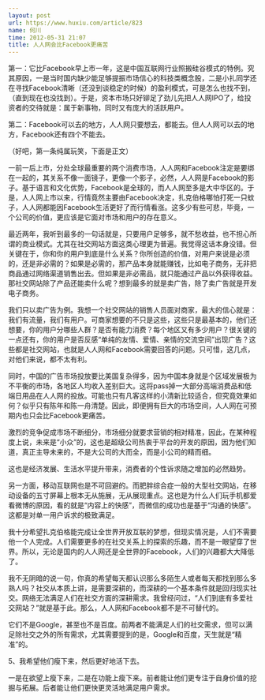 ```yaml
---
layout: post
url: https://www.huxiu.com/article/823
name: 何川
time: 2012-05-31 21:07
title: 人人网会比Facebook更痛苦
---
```

第一：它比Facebook早上市一年，这是中国互联网行业照搬硅谷模式的特例。究其原因，一是当时国内缺少能足够提振市场信心的科技类概念股，二是小扎同学还在寻找Facebook清晰（还没到谈稳定的时候）的盈利模式，可是怎么也找不到，（直到现在也没找到）。于是，资本市场只好铆足了劲儿先把人人网IPO了，给投资者的交待就是：属于新事物，同时又有庞大的活跃用户。

第二：Facebook可以去的地方，人人网只要想去，都能去。但人人网可以去的地方，Facebook还有四个不能去。

（好吧，第一条纯属玩笑，下面是正文）

一前一后上市，分处全球最重要的两个消费市场，人人网和Facebook注定是要绑在一起的，其关系不像一面镜子，更像一个影子，必然，人人网是Facebook的影子。基于语言和文化优势，Facebook是全球的，而人人网至多是大中华区的。于是，人人网上市以来，行情竟然主要由Facebook决定，扎克伯格哪怕打死一只蚊子，人人网都能因Facebook生活更好了而行情看涨。这多少有些可悲，毕竟，一个公司的价值，更应该是它面对市场和用户的存在意义。

最近两年，我听到最多的一句话就是，只要用户足够多，就不愁收益，也不担心所谓的商业模式。尤其在社交网站方面这类心理更为普遍。我觉得这话本身没错。但关键在于，你和你的用户到底是什么关系？你所创造的价值，对用户来说是必须的，还是非必需的？如果是必需的，那产品本身就能赚钱，比如电子商务，无非把商品通过网络渠道销售出去。但如果是非必需品，就只能通过产品以外获得收益。那社交网站除了产品还能卖什么呢？想到最多的就是卖广告，除了卖广告就是开发电子商务。

我们只以卖广告为例。我想一个社交网站的销售人员面对商家，最大的信心就是：我们有流量，我们有用户。可商家想要的不只是这些，这些只是最基本的，他们还想要，你的用户分哪些人群？是否有能力消费？每个地区又有多少用户？很关键的一点还有，你的用户是否反感“单纯的友情、爱情、亲情的交流空间”出现广告？这些都是社交网站，也就是人人网和Facebook需要回答的问题。只可惜，这几点，对他们来说，都不太有利。

同时，中国的广告市场投放要比美国复杂得多，因为中国本身就是个区域发展极为不平衡的市场，各地区人均收入差别巨大。这将pass掉一大部分高端消费品和低端日用品在人人网的投放。可能也只有凡客这样的小清新比较适合，但究竟效果如何？似乎只有陈年和陈一舟清楚。因此，即便拥有巨大的市场空间，人人网在可预期内也只会比Facebook更痛苦。

激烈的竞争促成市场不断细分，市场细分就要求营销的相对精准，因此，在某种程度上说，未来是“小众”的，这也是超级公司热衷于平台的开发的原因，因为他们知道，真正主导未来的，不是大公司的大而全，而是小公司的精而细。

这也是经济发展、生活水平提升带来，消费者的个性诉求随之增加的必然趋势。

另一方面，移动互联网也是不可回避的。而肥胖综合症一般的大型社交网站，在移动设备的五寸屏幕上根本无从施展，无从展现重点。这也是为什么人们玩手机都爱看微博的原因，看的就是“内容上的快感”，而微信的成功也是基于“沟通的快感”。这都是对单一用户诉求的极致满足。

我十分希望扎克伯格能完成让全世界开放互联的梦想，但现实情况是，人们不需要他一个人完成。人们需要更多的在社交关系上的探索的乐趣，而不是一眼望穿了世界。所以，无论是国内的人人网还是全世界的Facebook，人们的兴趣都大大降低了。

我不无阴暗的说一句，你真的希望每天都认识那么多陌生人或者每天都找到那么多熟人吗？社交从本质上讲，是需要深耕的，而深耕的一个基本条件就是回归现实社交。网络无法满足人们在社交方面的深耕需求。我曾经问过，“人们到底有多爱社交网站？”就是基于此。那么，人人网和Facebook都不是不可替代的。

它们不是Google，甚至也不是百度。前两者不能满足人们的社交需求，但可以满足除社交之外的所有需求，尤其需要提到的是，Google和百度，天生就是“精准”的。

5、我希望他们瘦下来，然后更好地活下去。

一是在欲望上瘦下来，二是在功能上瘦下来。前者能让他们更专注于自身价值的挖掘与拓展。后者能让他们更快更灵活地满足用户需求。

